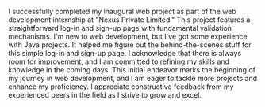 I successfully completed my inaugural web project as part of the web development internship at "Nexus Private Limited." 
This project features a straightforward log-in and sign-up page with fundamental validation mechanisms. 
I'm new to web development, but I've got some experience with Java projects. It helped me figure out the behind-the-scenes stuff for this simple log-in and sign-up page. 
I acknowledge that there is always room for improvement, and I am committed to refining my skills and knowledge in the coming days. This initial endeavor marks the beginning of my journey in web development, 
and I am eager to tackle more projects and enhance my proficiency. I appreciate constructive feedback from my experienced peers in the field as I strive to grow and excel.
